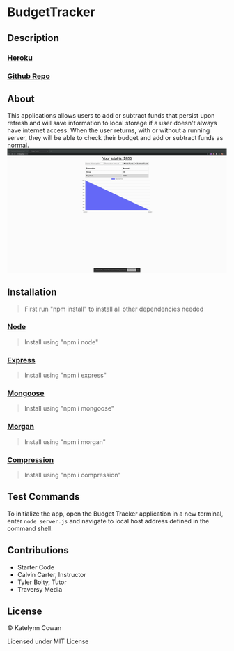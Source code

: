 # BudgetTracker

## Description

### [Heroku](https://vast-bastion-47285.herokuapp.com/)

### [Github Repo](https://github.com/ktcwn/BudgetTracker)

## About

This applications allows users to add or subtract funds that persist upon refresh and will save information to local storage if a user doesn't always have internet access. When the user returns, with or without a running server, they will be able to check their budget and add or subtract funds as normal.
![Budget Tracker Demo](/budgetdemo.gif)

## Installation

> First run "npm install" to install all other dependencies needed

### [Node](https://nodejs.org/en/)

> Install using "npm i node"

### [Express](https://expressjs.com/)

> Install using "npm i express"

### [Mongoose](https://www.npmjs.com/package/mongoose)

> Install using "npm i mongoose"

### [Morgan](https://www.npmjs.com/package/morgan)

> Install using "npm i morgan"

### [Compression](https://www.npmjs.com/package/compression)

> Install using "npm i compression"


## Test Commands

To initialize the app, open the Budget Tracker application in a new terminal, enter `node server.js` and navigate to local host address defined in the command shell.

## Contributions

- Starter Code
- Calvin Carter, Instructor
- Tyler Bolty, Tutor
- Traversy Media

## License

© Katelynn Cowan

Licensed under MIT License
